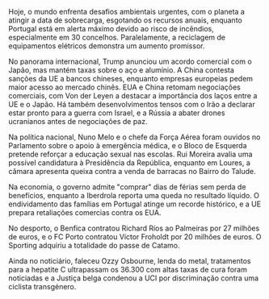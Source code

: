 Hoje, o mundo enfrenta desafios ambientais urgentes, com o planeta a atingir a data de sobrecarga, esgotando os recursos anuais, enquanto Portugal está em alerta máximo devido ao risco de incêndios, especialmente em 30 concelhos. Paralelamente, a reciclagem de equipamentos elétricos demonstra um aumento promissor.

No panorama internacional, Trump anunciou um acordo comercial com o Japão, mas mantém taxas sobre o aço e alumínio. A China contesta sanções da UE a bancos chineses, enquanto empresas europeias pedem maior acesso ao mercado chinês. EUA e China retomam negociações comerciais, com Von der Leyen a destacar a importância dos laços entre a UE e o Japão. Há também desenvolvimentos tensos com o Irão a declarar estar pronto para a guerra com Israel, e a Rússia a abater drones ucranianos antes de negociações de paz.

Na política nacional, Nuno Melo e o chefe da Força Aérea foram ouvidos no Parlamento sobre o apoio à emergência médica, e o Bloco de Esquerda pretende reforçar a educação sexual nas escolas. Rui Moreira avalia uma possível candidatura à Presidência da República, enquanto em Loures, a câmara apresenta queixa contra a venda de barracas no Bairro do Talude.

Na economia, o governo admite "comprar" dias de férias sem perda de benefícios, enquanto a Iberdrola reporta uma queda no resultado líquido. O endividamento das famílias em Portugal atinge um recorde histórico, e a UE prepara retaliações comercias contra os EUA.

No desporto, o Benfica contratou Richard Ríos ao Palmeiras por 27 milhões de euros, e o FC Porto contratou Victor Froholdt por 20 milhões de euros. O Sporting adquiriu a totalidade do passe de Catamo.

Ainda no noticiário, faleceu Ozzy Osbourne, lenda do metal,  tratamentos para a hepatite C ultrapassam os 36.300 com altas taxas de cura foram noticiadas e a  Justiça belga condenou a UCI por discriminação contra uma ciclista transgénero.